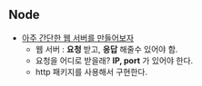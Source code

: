 ## Node

- [아주 간단한 웹 서버를 만들어보자](./webServer.js)
  - 웹 서버 : **요청** 받고, **응답** 해줄수 있어야 함.
  - 요청을 어디로 받을래? **IP, port** 가 있어야 한다.
  - http 패키지를 사용해서 구현한다.





